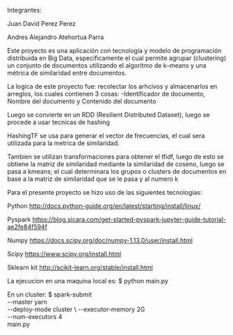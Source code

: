 Integrantes:

Juan David Perez Perez

Andres Alejandro Atehortua Parra

Este proyecto es una aplicación con tecnología y modelo de programación
distribuida en Big Data, específicamente el cual permite agrupar
(clustering) un conjunto de documentos utilizando el algoritmo de k–means y una métrica de
similaridad entre documentos.

La logica de este proyecto fue: recolectar los arhcivos y almacenarlos en arreglos, los
cuales contienen 3 cosas:
-Identificador de documento, Nombre del documento y Contenido del documento

Luego se convierte en un RDD (Resilient Distributed Dataset), luego se procede a usar
tecnicas de hashing

HashingTF se usa para generar el vector de frecuencias, el cual sera utilizada para
la metrica de similaridad.

Tambien se utilizan transformaciones para obtener el tfidf, luego de esto se obtiene la
matriz de similaridad mediante la similaridad de coseno, luego se pasa a kmeans; el cual
determinara los grupos o clusters de documentos en base a la matriz de similaridad que se le
pasa y al numero k

Para el presente proyecto se hizo uso de las siguientes tecnologias:

Python
http://docs.python-guide.org/en/latest/starting/install/linux/

Pyspark
https://blog.sicara.com/get-started-pyspark-jupyter-guide-tutorial-ae2fe84f594f

Numpy
https://docs.scipy.org/doc/numpy-1.13.0/user/install.html

Scipy
https://www.scipy.org/install.html

Sklearn kit
http://scikit-learn.org/stable/install.html

La ejecucion en una maquina local es:
$ python main.py

En un cluster:
$ spark-submit  \
  --master yarn \
  --deploy-mode cluster \ 
  --executor-memory 2G \
  --num-executors 4 \
  main.py
